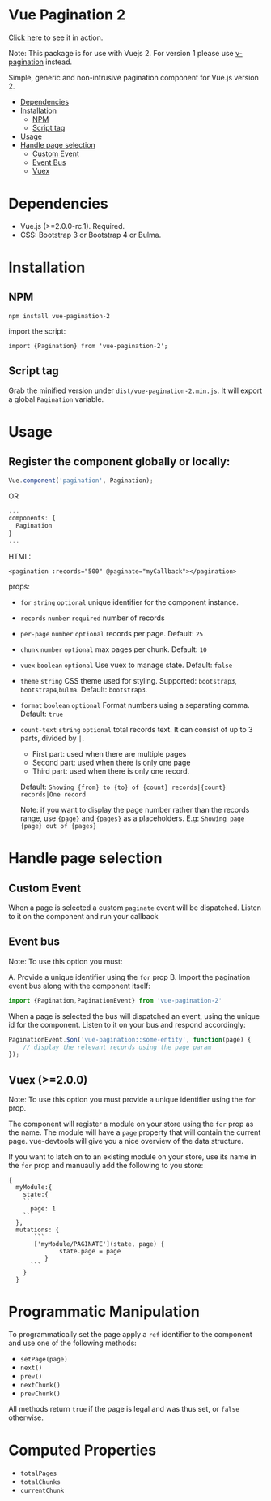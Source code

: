 # Vue Pagination 2

[Click here](https://jsfiddle.net/matfish2/c9wp2k63) to see it in action.

Note: This package is for use with Vuejs 2.
For version 1 please use [v-pagination](https://www.npmjs.com/package/v-pagination) instead.

Simple, generic and non-intrusive pagination component for Vue.js version 2.

- [Dependencies](#dependencies)
- [Installation](#installation)
  - [NPM](#npm)
  - [Script tag](#script-tag)
- [Usage](#usage)
- [Handle page selection](#handle-page-selection)
  - [Custom Event](#custom-event)
  - [Event Bus](#event-bus)
  - [Vuex](#vuex)

# Dependencies

* Vue.js (>=2.0.0-rc.1). Required.
* CSS: Bootstrap 3 or Bootstrap 4 or Bulma.

# Installation

## NPM

    npm install vue-pagination-2

import the script:

    import {Pagination} from 'vue-pagination-2';

## Script tag

Grab the minified version under `dist/vue-pagination-2.min.js`. 
It will export a global `Pagination` variable. 

# Usage

## Register the component globally or locally:

```js
Vue.component('pagination', Pagination);
```

OR

```js
...
components: {
  Pagination
}
...
```

HTML:
```vue
<pagination :records="500" @paginate="myCallback"></pagination>
```
props:

* `for` `string` `optional` unique identifier for the component instance.
* `records` `number` `required` number of records
* `per-page` `number` `optional` records per page. Default: `25`
* `chunk` `number` `optional` max pages per chunk. Default: `10`
* `vuex` `boolean` `optional` Use vuex to manage state. Default: `false`
* `theme` `string` CSS theme used for styling. Supported: `bootstrap3`, `bootstrap4`,`bulma`. Default: `bootstrap3`.
* `format` `boolean` `optional` Format numbers using a separating comma. Default: `true`
* `count-text` `string` `optional` total records text. It can consist of up to 3 parts, divided by `|`.
  * First part: used when there are multiple pages
  * Second part: used when there is only one page
  * Third part: used when there is only one record.

  Default: `Showing {from} to {to} of {count} records|{count} records|One record`

  Note: if you want to display the page number rather than the records range, use `{page}` and `{pages}` as a placeholders. 
  E.g: `Showing page {page} out of {pages}`


# Handle page selection

## Custom Event

When a page is selected a custom `paginate` event will be dispatched.
Listen to it on the component and run your callback

## Event bus

Note: To use this option you must: 

A. Provide a unique identifier using the `for` prop
B. Import the pagination event bus along with the component itself:

```js
import {Pagination,PaginationEvent} from 'vue-pagination-2'
```

When a page is selected the bus will dispatched an event, using the unique id for the component.
Listen to it on your bus and respond accordingly:

```js
PaginationEvent.$on('vue-pagination::some-entity', function(page) {
    // display the relevant records using the page param
});
```

## Vuex (>=2.0.0)

Note: To use this option you must provide a unique identifier using the `for` prop.

The component will register a module on your store using the `for` prop as the name.
The module will have a `page` property that will contain the current page.
vue-devtools will give you a nice overview of the data structure.

If you want to latch on to an existing module on your store, use its name in the `for` prop and manuaully add the following to you store:

    {
      myModule:{
        state:{
        ```
          page: 1
        ```
      },
      mutations: {
           ```
           ['myModule/PAGINATE'](state, page) {
                  state.page = page
              }
          ```
        }
      }

# Programmatic Manipulation

To programmatically set the page apply a `ref` identifier to the component and use one of the following methods:

* `setPage(page)`
* `next()`
* `prev()`
* `nextChunk()`
* `prevChunk()`

All methods return `true` if the page is legal and was thus set, or `false` otherwise.

# Computed Properties

* `totalPages`
* `totalChunks`
* `currentChunk`
